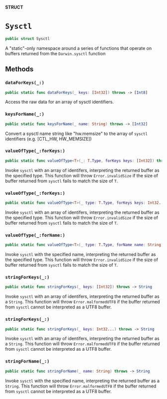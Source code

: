 **STRUCT**

# `Sysctl`

```swift
public struct Sysctl
```

A "static"-only namespace around a series of functions that operate on buffers returned from the `Darwin.sysctl` function

## Methods
### `dataForKeys(_:)`

```swift
public static func dataForKeys(_ keys: [Int32]) throws -> [Int8]
```

Access the raw data for an array of sysctl identifiers.

### `keysForName(_:)`

```swift
public static func keysForName(_ name: String) throws -> [Int32]
```

Convert a sysctl name string like "hw.memsize" to the array of `sysctl` identifiers (e.g. [CTL_HW, HW_MEMSIZE])

### `valueOfType(_:forKeys:)`

```swift
public static func valueOfType<T>(_: T.Type, forKeys keys: [Int32]) throws -> T
```

Invoke `sysctl` with an array of identifers, interpreting the returned buffer as the specified type. This function will throw `Error.invalidSize` if the size of buffer returned from `sysctl` fails to match the size of `T`.

### `valueOfType(_:forKeys:)`

```swift
public static func valueOfType<T>(_ type: T.Type, forKeys keys: Int32...) throws -> T
```

Invoke `sysctl` with an array of identifers, interpreting the returned buffer as the specified type. This function will throw `Error.invalidSize` if the size of buffer returned from `sysctl` fails to match the size of `T`.

### `valueOfType(_:forName:)`

```swift
public static func valueOfType<T>(_ type: T.Type, forName name: String) throws -> T
```

Invoke `sysctl` with the specified name, interpreting the returned buffer as the specified type. This function will throw `Error.invalidSize` if the size of buffer returned from `sysctl` fails to match the size of `T`.

### `stringForKeys(_:)`

```swift
public static func stringForKeys(_ keys: [Int32]) throws -> String
```

Invoke `sysctl` with an array of identifers, interpreting the returned buffer as a `String`. This function will throw `Error.malformedUTF8` if the buffer returned from `sysctl` cannot be interpreted as a UTF8 buffer.

### `stringForKeys(_:)`

```swift
public static func stringForKeys(_ keys: Int32...) throws -> String
```

Invoke `sysctl` with an array of identifers, interpreting the returned buffer as a `String`. This function will throw `Error.malformedUTF8` if the buffer returned from `sysctl` cannot be interpreted as a UTF8 buffer.

### `stringForName(_:)`

```swift
public static func stringForName(_ name: String) throws -> String
```

Invoke `sysctl` with the specified name, interpreting the returned buffer as a `String`. This function will throw `Error.malformedUTF8` if the buffer returned from `sysctl` cannot be interpreted as a UTF8 buffer.
